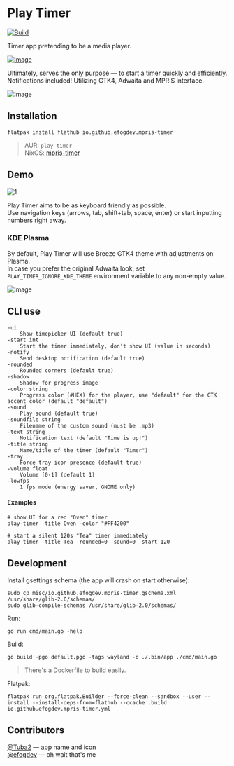 # Play Timer 
[![Build](https://github.com/efogdev/mpris-timer/actions/workflows/build.yml/badge.svg?branch=main)](https://github.com/efogdev/mpris-timer/actions/workflows/build.yml)

Timer app pretending to be a media player. 

[![image](https://github.com/user-attachments/assets/75651dc5-de7a-4244-974a-47ee69adac0f)](https://flathub.org/apps/io.github.efogdev.mpris-timer)

Ultimately, serves the only purpose — to start a timer quickly and efficiently. \
Notifications included! Utilizing GTK4, Adwaita and MPRIS interface.

![image](https://github.com/user-attachments/assets/8f84bf5e-53a3-4919-a5b3-341b3f5f34b8)

## Installation

```shell
flatpak install flathub io.github.efogdev.mpris-timer
```

>AUR: `play-timer` \
>NixOS: [mpris-timer](https://github.com/NixOS/nixpkgs/blob/master/pkgs/by-name/mp/mpris-timer/package.nix) 

## Demo
![1](https://github.com/user-attachments/assets/9eab4435-9833-4f39-85e5-9a2f9ec3e75c)

Play Timer aims to be as keyboard friendly as possible. \
Use navigation keys (arrows, tab, shift+tab, space, enter) or start inputting numbers right away.

### KDE Plasma 
By default, Play Timer will use Breeze GTK4 theme with adjustments on Plasma. \
In case you prefer the original Adwaita look, set `PLAY_TIMER_IGNORE_KDE_THEME` environment variable to any non-empty value.

![image](https://github.com/user-attachments/assets/cc3f936e-c22f-4eb8-be7d-0c11e6b2228a)


## CLI use

```text
-ui
    Show timepicker UI (default true)
-start int
    Start the timer immediately, don't show UI (value in seconds)
-notify
    Send desktop notification (default true)
-rounded
    Rounded corners (default true)
-shadow
    Shadow for progress image
-color string
    Progress color (#HEX) for the player, use "default" for the GTK accent color (default "default")
-sound
    Play sound (default true)
-soundfile string
    Filename of the custom sound (must be .mp3)
-text string
    Notification text (default "Time is up!")
-title string
    Name/title of the timer (default "Timer")
-tray
    Force tray icon presence (default true)
-volume float
    Volume [0-1] (default 1)
-lowfps
    1 fps mode (energy saver, GNOME only)
```

#### Examples

```shell
# show UI for a red "Oven" timer
play-timer -title Oven -color "#FF4200"  

# start a silent 120s "Tea" timer immediately
play-timer -title Tea -rounded=0 -sound=0 -start 120
```

## Development

Install gsettings schema (the app will crash on start otherwise):
```shell
sudo cp misc/io.github.efogdev.mpris-timer.gschema.xml /usr/share/glib-2.0/schemas/
sudo glib-compile-schemas /usr/share/glib-2.0/schemas/
```

Run:
```shell
go run cmd/main.go -help
```

Build:
```shell
go build -pgo default.pgo -tags wayland -o ./.bin/app ./cmd/main.go
```
> There's a Dockerfile to build easily.

Flatpak:
```shell
flatpak run org.flatpak.Builder --force-clean --sandbox --user --install --install-deps-from=flathub --ccache .build io.github.efogdev.mpris-timer.yml
```

## Contributors

[@Tuba2](https://github.com/Tuba2) — app name and icon \
[@efogdev](https://github.com/efogdev) — oh wait that's me
